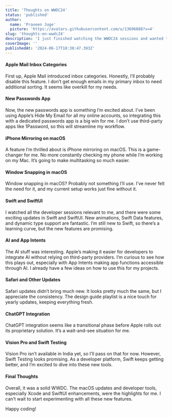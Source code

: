 ```yaml
---
title: 'Thoughts on WWDC24'
status: 'published'
author:
  name: 'Praveen Juge'
  picture: 'https://avatars.githubusercontent.com/u/13696888?v=4'
slug: 'thoughts-on-wwdc24'
description: 'I just finished watching the WWDC24 sessions and wanted to share my thoughts on the announcements. Here’s a quick rundown of what stood out to me, especially the things I might actually use in my daily routine.'
coverImage: ''
publishedAt: '2024-06-17T18:38:47.393Z'
---
```


#### Apple Mail Inbox Categories

First up, Apple Mail introduced inbox categories. Honestly, I’ll probably disable this feature. I don’t get enough emails in my primary inbox to need additional sorting. It seems like overkill for my needs.

#### New Passwords App

Now, the new passwords app is something I’m excited about. I’ve been using Apple’s Hide My Email for all my online accounts, so integrating this with a dedicated passwords app is a big win for me. I don’t use third-party apps like 1Password, so this will streamline my workflow.

#### iPhone Mirroring on macOS

A feature I’m thrilled about is iPhone mirroring on macOS. This is a game-changer for me. No more constantly checking my phone while I’m working on my Mac. It’s going to make multitasking so much easier.

#### Window Snapping in macOS

Window snapping in macOS? Probably not something I’ll use. I’ve never felt the need for it, and my current setup works just fine without it.

#### Swift and SwiftUI

I watched all the developer sessions relevant to me, and there were some exciting updates in Swift and SwiftUI. New animations, Swift Data features, and dynamic type support are fantastic. I’m still new to Swift, so there’s a learning curve, but the new features are promising.

#### AI and App Intents

The AI stuff was interesting. Apple’s making it easier for developers to integrate AI without relying on third-party providers. I’m curious to see how this plays out, especially with App Intents making app functions accessible through AI. I already have a few ideas on how to use this for my projects.

#### Safari and Other Updates

Safari updates didn’t bring much new. It looks pretty much the same, but I appreciate the consistency. The design guide playlist is a nice touch for yearly updates, keeping everything fresh.

#### ChatGPT Integration

ChatGPT integration seems like a transitional phase before Apple rolls out its proprietary solution. It’s a wait-and-see situation for me.

#### Vision Pro and Swift Testing

Vision Pro isn’t available in India yet, so I’ll pass on that for now. However, Swift Testing looks promising. As a developer platform, Swift keeps getting better, and I’m excited to dive into these new tools.

#### Final Thoughts

Overall, it was a solid WWDC. The macOS updates and developer tools, especially Xcode and SwiftUI enhancements, were the highlights for me. I can’t wait to start experimenting with all these new features.

Happy coding!